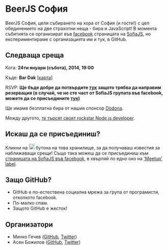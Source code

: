 # BeerJS София

BeerJS София, цели събирането на хора от София (и гости!) с цел обединението на две страхотни неща - бира и JavaScript! В момента събитията се организират във [facebook](https://www.facebook.com/groups/292135280802776/) страницата на [SofiaJS](http://sofiajs.org), но експериментираме с организацията им и тук, в GitHub.

## Следваща среща

Кога: **24ти януари (събота), 2014, 19:00**

Къде: **Bar Dak** [[карта](https://maps.google.com/maps?f=q&source=s_q&hl=en&geocode=&q=Bar+Dak+ulitsa+%22Moskovska%22+3+1000+Sofia,+Bulgaria&aq=&sll=42.697416,23.326279&sspn=0.093738,0.181789&vpsrc=0&t=h&ie=UTF8&hq=&hnear=&z=16&iwloc=A&cid=1587885136735883624)]

RSVP: **Ще бъде добре да потвърдите [тук](https://www.facebook.com/events/779773942088779/) защото трябва да направим резервация (в случай, че не сте част от SofiaJS групата във facebook, можете да се присъедините [тук](https://www.facebook.com/groups/292135280802776/))**

Ще имаме безплатна бира от нашия спонсор [Dodona](http://www.dodona.info/).

Между другото, [те търсят своят rockstar Node.js developer](http://jobio.me/en/jobquest/153/).

## Искаш да се присъединиш?

Кликни на <img src="http://beerjs.github.io/sf/assets/watch.png" height="18"> бутона на това хранилище, за да получаваш известия за наближаващи срещи! Също така можеш да се присъединиш към [страницата на SofiaJS във facebook](https://www.facebook.com/groups/292135280802776/), в хвърляй по едно око на ['Meetup' label](https://github.com/beerjs/sofia/issues?labels=meetup&page=1&state=open).


## Защо GitHub? 

* GitHub е по-естествена социална мрежа за група от програмисти, отколкото facebook.
* По-малко спам.
* Защото GitHub е жесток!

## Организатори

* Минко Гечев ([GitHub](https://github.com/mgechev), [Twitter](https://twitter.com/mgechev))
* Асен Божилов ([GitHub](https://github.com/abozhilov), [Twitter](https://twitter.com/abozhilov))
